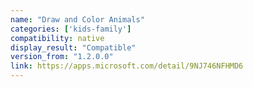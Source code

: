 ```yaml
---
name: "Draw and Color Animals"
categories: ['kids-family']
compatibility: native
display_result: "Compatible"
version_from: "1.2.0.0"
link: https://apps.microsoft.com/detail/9NJ746NFHMD6
---
```

